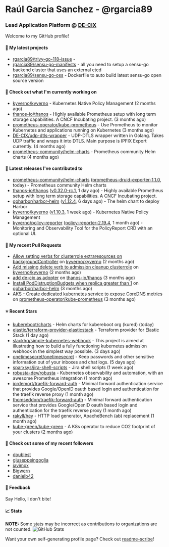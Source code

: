 # Raúl Garcia Sanchez - @rgarcia89
### Lead Application Platform @ [DE-CIX](https://de-cix.net/)

Welcome to my GitHub profile!

#### 🌱 My latest projects

- [rgarcia89/trivy-go-118-issue](https://github.com/rgarcia89/trivy-go-118-issue) - 
- [rgarcia89/sensu-go-manifests](https://github.com/rgarcia89/sensu-go-manifests) - all you need to setup a sensu-go backend cluster that uses an external etcd
- [rgarcia89/sensu-go-oss](https://github.com/rgarcia89/sensu-go-oss) - Dockerfile to auto build latest sensu-go open source version

#### 👷 Check out what I'm currently working on

- [kyverno/kyverno](https://github.com/kyverno/kyverno) - Kubernetes Native Policy Management (2 months ago)
- [thanos-io/thanos](https://github.com/thanos-io/thanos) - Highly available Prometheus setup with long term storage capabilities. A CNCF Incubating project. (3 months ago)
- [prometheus-operator/kube-prometheus](https://github.com/prometheus-operator/kube-prometheus) - Use Prometheus to monitor Kubernetes and applications running on Kubernetes (3 months ago)
- [DE-CIX/udp-dtls-wrapper](https://github.com/DE-CIX/udp-dtls-wrapper) - UDP-DTLS wrapper written in Golang. Takes UDP traffic and wraps it into DTLS. Main purpose is IPFIX Export currently. (4 months ago)
- [prometheus-community/helm-charts](https://github.com/prometheus-community/helm-charts) - Prometheus community Helm charts (4 months ago)

#### 🔭 Latest releases I've contributed to

- [prometheus-community/helm-charts](https://github.com/prometheus-community/helm-charts) ([prometheus-druid-exporter-1.1.0](https://github.com/prometheus-community/helm-charts/releases/tag/prometheus-druid-exporter-1.1.0), today) - Prometheus community Helm charts
- [thanos-io/thanos](https://github.com/thanos-io/thanos) ([v0.32.0-rc.1](https://github.com/thanos-io/thanos/releases/tag/v0.32.0-rc.1), 1 day ago) - Highly available Prometheus setup with long term storage capabilities. A CNCF Incubating project.
- [goharbor/harbor-helm](https://github.com/goharbor/harbor-helm) ([v1.12.4](https://github.com/goharbor/harbor-helm/releases/tag/v1.12.4), 6 days ago) - The helm chart to deploy Harbor
- [kyverno/kyverno](https://github.com/kyverno/kyverno) ([v1.10.3](https://github.com/kyverno/kyverno/releases/tag/v1.10.3), 1 week ago) - Kubernetes Native Policy Management
- [kyverno/policy-reporter](https://github.com/kyverno/policy-reporter) ([policy-reporter-2.19.4](https://github.com/kyverno/policy-reporter/releases/tag/policy-reporter-2.19.4), 1 month ago) - Monitoring and Observability Tool for the PolicyReport CRD with an optional UI.

#### 🔨 My recent Pull Requests

- [Allow setting verbs for clusterrole extraresources on backgroundController](https://github.com/kyverno/kyverno/pull/7380) on [kyverno/kyverno](https://github.com/kyverno/kyverno) (2 months ago)
- [Add missing delete verb to admission cleanup clusterrole](https://github.com/kyverno/kyverno/pull/7375) on [kyverno/kyverno](https://github.com/kyverno/kyverno) (2 months ago)
- [add de-cix as adopter](https://github.com/thanos-io/thanos/pull/6386) on [thanos-io/thanos](https://github.com/thanos-io/thanos) (3 months ago)
- [Install PodDistruptionBudgets when replica greater than 1](https://github.com/goharbor/harbor-helm/pull/1509) on [goharbor/harbor-helm](https://github.com/goharbor/harbor-helm) (3 months ago)
- [AKS - Create dedicated kubernetes service to expose CoreDNS metrics](https://github.com/prometheus-operator/kube-prometheus/pull/2107) on [prometheus-operator/kube-prometheus](https://github.com/prometheus-operator/kube-prometheus) (3 months ago)

#### ⭐ Recent Stars

- [kubereboot/charts](https://github.com/kubereboot/charts) - Helm charts for kubereboot org (kured) (today)
- [elastic/terraform-provider-elasticstack](https://github.com/elastic/terraform-provider-elasticstack) - Terraform provider for Elastic Stack (1 day ago)
- [slackhq/simple-kubernetes-webhook](https://github.com/slackhq/simple-kubernetes-webhook) - This project is aimed at illustrating how to build a fully functioning kubernetes admission webhook in the simplest way possible. (3 days ago)
- [onetimesecret/onetimesecret](https://github.com/onetimesecret/onetimesecret) - Keep passwords and other sensitive information out of your inboxes and chat logs. (5 days ago)
- [sparxsys/jira-shell-scripts](https://github.com/sparxsys/jira-shell-scripts) - Jira shell scripts (1 week ago)
- [robusta-dev/robusta](https://github.com/robusta-dev/robusta) - Kubernetes observability and automation, with an awesome Prometheus integration (1 month ago)
- [jordemort/traefik-forward-auth](https://github.com/jordemort/traefik-forward-auth) - Minimal forward authentication service that provides Google/OpenID oauth based login and authentication for the traefik reverse proxy (1 month ago)
- [thomseddon/traefik-forward-auth](https://github.com/thomseddon/traefik-forward-auth) - Minimal forward authentication service that provides Google/OpenID oauth based login and authentication for the traefik reverse proxy (1 month ago)
- [rakyll/hey](https://github.com/rakyll/hey) - HTTP load generator, ApacheBench (ab) replacement (1 month ago)
- [kube-green/kube-green](https://github.com/kube-green/kube-green) - A K8s operator to reduce CO2 footprint of your clusters (2 months ago)

#### 👯 Check out some of my recent followers

- [doublest](https://github.com/doublest)
- [giuseppeingoglia](https://github.com/giuseppeingoglia)
- [javimox](https://github.com/javimox)
- [Bigwern](https://github.com/Bigwern)
- [danielb42](https://github.com/danielb42)

#### 💬 Feedback

Say Hello, I don't bite!

#### 📈 Stats

**NOTE:** Some stats may be incorrect as contributions to organizations are not counted.
![GitHub Stats](https://github-readme-stats.vercel.app/api?username=rgarcia89&count_private=false&theme=tokyonight&show_icons=true)

Want your own self-generating profile page? Check out [readme-scribe](https://github.com/muesli/readme-scribe)!
